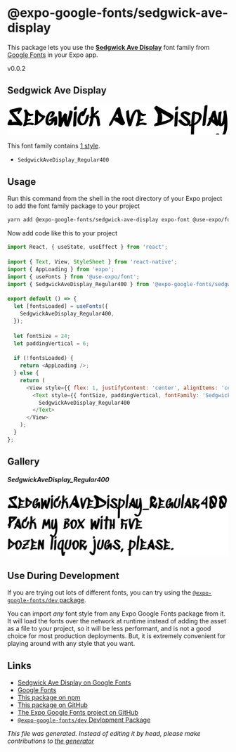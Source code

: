 # @expo-google-fonts/sedgwick-ave-display

This package lets you use the [**Sedgwick Ave Display**](https://fonts.google.com/specimen/Sedgwick+Ave+Display) font family from [Google Fonts](https://fonts.google.com/) in your Expo app.

v0.0.2

## Sedgwick Ave Display

![Sedgwick Ave Display](./font-family.png)

This font family contains [1 style](#gallery).

- `SedgwickAveDisplay_Regular400`

## Usage

Run this command from the shell in the root directory of your Expo project to add the font family package to your project
```sh
yarn add @expo-google-fonts/sedgwick-ave-display expo-font @use-expo/font
```

Now add code like this to your project
```js
import React, { useState, useEffect } from 'react';

import { Text, View, StyleSheet } from 'react-native';
import { AppLoading } from 'expo';
import { useFonts } from '@use-expo/font';
import { SedgwickAveDisplay_Regular400 } from '@expo-google-fonts/sedgwick-ave-display';

export default () => {
  let [fontsLoaded] = useFonts({
    SedgwickAveDisplay_Regular400,
  });

  let fontSize = 24;
  let paddingVertical = 6;

  if (!fontsLoaded) {
    return <AppLoading />;
  } else {
    return (
      <View style={{ flex: 1, justifyContent: 'center', alignItems: 'center' }}>
        <Text style={{ fontSize, paddingVertical, fontFamily: 'SedgwickAveDisplay_Regular400' }}>
          SedgwickAveDisplay_Regular400
        </Text>
      </View>
    );
  }
};

```

## Gallery

##### SedgwickAveDisplay_Regular400
![SedgwickAveDisplay_Regular400](./c1aa82570f810f79198c969d9475cd420e45b9de6957e8dcdedd71ecbaf755c4.ttf.png)


## Use During Development

If you are trying out lots of different fonts, you can try using the [`@expo-google-fonts/dev` package](https://www.npmjs.com/package/@expo-google-fonts/dev).

You can import *any* font style from any Expo Google Fonts package from it. It will load the fonts
over the network at runtime instead of adding the asset as a file to your project, so it will be 
less performant, and is not a good choice for most production deployments. But, it is extremely convenient
for playing around with any style that you want.

## Links

- [Sedgwick Ave Display on Google Fonts](https://fonts.google.com/specimen/Sedgwick+Ave+Display)
- [Google Fonts](https://fonts.google.com/)
- [This package on npm](https://www.npmjs.com/package/@expo-google-fonts/sedgwick-ave-display)
- [This package on GitHub](https://github.com/expo/google-fonts/tree/master/font-packages/sedgwick-ave-display)
- [The Expo Google Fonts project on GitHub](https://github.com/expo/google-fonts)
- [`@expo-google-fonts/dev` Devlopment Package](https://github.com/expo/google-fonts/tree/master/font-packages/dev)


*This file was generated. Instead of editing it by head, please make contributions to [the generator](https://github.com/expo/google-fonts/tree/master/packages/generator)*
